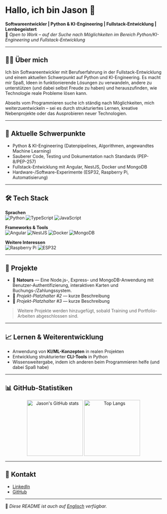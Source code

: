 # Hallo, ich bin Jason 👋

**Softwareentwickler | Python & KI-Engineering | Fullstack-Entwicklung | Lernbegeistert**  
💼 *Open to Work – auf der Suche nach Möglichkeiten im Bereich Python/KI-Engineering und Fullstack-Entwicklung*

---

## 👨‍💻 Über mich
Ich bin Softwareentwickler mit Berufserfahrung in der Fullstack-Entwicklung und
einem aktuellen Schwerpunkt auf Python und KI-Engineering. Es macht mir Spaß,
Ideen in funktionierende Lösungen zu verwandeln, andere zu unterstützen (und
dabei selbst Freude zu haben) und herauszufinden, wie Technologie reale
Probleme lösen kann.  

Abseits vom Programmieren suche ich ständig nach Möglichkeiten, mich
weiterzuentwickeln – sei es durch strukturiertes Lernen, kreative Nebenprojekte
oder das Ausprobieren neuer Technologien.

---

## 🚀 Aktuelle Schwerpunkte
- Python & KI-Engineering (Datenpipelines, Algorithmen, angewandtes Machine Learning)  
- Sauberer Code, Testing und Dokumentation nach Standards (PEP-8/PEP-257)  
- Fullstack-Entwicklung mit Angular, NestJS, Docker und MongoDB  
- Hardware-/Software-Experimente (ESP32, Raspberry Pi, Automatisierung)

---

## 🛠️ Tech Stack
**Sprachen**  
![Python](https://img.shields.io/badge/Python-3776AB?logo=python&logoColor=white)
![TypeScript](https://img.shields.io/badge/TypeScript-3178C6?logo=typescript&logoColor=white)
![JavaScript](https://img.shields.io/badge/JavaScript-F7DF1E?logo=javascript&logoColor=black)

**Frameworks & Tools**  
![Angular](https://img.shields.io/badge/Angular-DD0031?logo=angular&logoColor=white)
![NestJS](https://img.shields.io/badge/NestJS-E0234E?logo=nestjs&logoColor=white)
![Docker](https://img.shields.io/badge/Docker-2496ED?logo=docker&logoColor=white)
![MongoDB](https://img.shields.io/badge/MongoDB-47A248?logo=mongodb&logoColor=white)

**Weitere Interessen**  
![Raspberry Pi](https://img.shields.io/badge/Raspberry%20Pi-A22846?logo=raspberrypi&logoColor=white)
![ESP32](https://img.shields.io/badge/ESP32-000000?logo=espressif&logoColor=white)

---

## 📂 Projekte
- 🔹 **Natours** — Eine Node.js-, Express- und MongoDB-Anwendung mit Benutzer-Authentifizierung, interaktiven Karten und Buchungs-/Zahlungssystem.  
- 🔹 *Projekt-Platzhalter #2* — kurze Beschreibung  
- 🔹 *Projekt-Platzhalter #3* — kurze Beschreibung  

> Weitere Projekte werden hinzugefügt, sobald Training und Portfolio-Arbeiten abgeschlossen sind.

---

## 📈 Lernen & Weiterentwicklung
- Anwendung von **KI/ML-Konzepten** in realen Projekten  
- Entwicklung strukturierter **CLI-Tools** in Python  
- Wissensweitergabe, indem ich anderen beim Programmieren helfe (und dabei Spaß habe)

---

## 📊 GitHub-Statistiken

<p align="center">
  <img src="https://github-readme-stats.vercel.app/api?username=jasonbdt&show_icons=true&theme=transparent&hide_rank=true" alt="Jason's GitHub stats" height="180"/>
  <img src="https://github-readme-stats.vercel.app/api/top-langs/?username=jasonbdt&layout=compact&theme=transparent" alt="Top Langs" height="180"/>
</p>

---

## 🤝 Kontakt
- [LinkedIn](https://www.linkedin.com/in/jason-bladt-07313b11b)  
- [GitHub](https://github.com/jasonbdt)

---

📌 *Diese README ist auch auf [Englisch](./README.md) verfügbar.*

<!--
TODOs:
- Platzhalter mit weiteren Projekten ersetzen
- Optional: Portfolio-/Webseite ergänzen, sobald vorhanden
-->